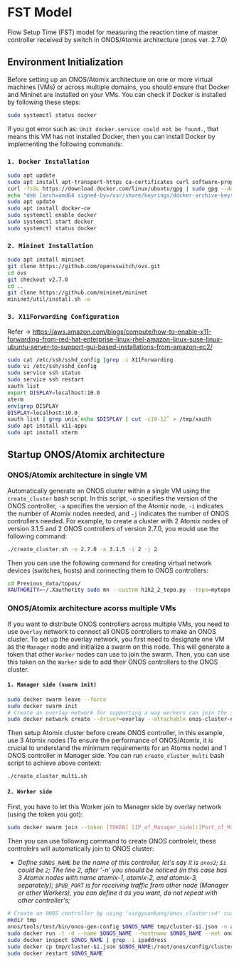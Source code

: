 # FST Model
Flow Setup Time (FST) model for measuring the reaction time of master controller received by switch in ONOS/Atomix architecture (onos ver. 2.7.0)

## Environment Initialization
Before setting up an ONOS/Atomix architecture on one or more virtual machines (VMs) or across multiple domains, you should ensure that Docker and Mininet are installed on your VMs. You can check if Docker is installed by following these steps:
```bash
sudo systemctl status docker
```
If you got error such as: `Unit docker.service could not be found.`, that means this VM has not installed Docker, then you can install Docker by implementing the following commands:
### `1. Docker Installation`
```bash
sudo apt update
sudo apt install apt-transport-https ca-certificates curl software-properties-common
curl -fsSL https://download.docker.com/linux/ubuntu/gpg | sudo gpg --dearmor -o /usr/share/keyrings/docker-archive-keyring.gpg
echo "deb [arch=amd64 signed-by=/usr/share/keyrings/docker-archive-keyring.gpg] https://download.docker.com/linux/ubuntu $(lsb_release -cs) stable" | sudo tee /etc/apt/sources.list.d/docker.list > /dev/null
sudo apt update
sudo apt install docker-ce
sudo systemctl enable docker
sudo systemctl start docker
sudo systemctl status docker
```
### `2. Mininet Installation`
```bash
sudo apt install mininet
git clone https://github.com/openvswitch/ovs.git
cd ovs
git checkout v2.7.0
cd ..
git clone https://github.com/mininet/mininet
mininet/util/install.sh -w
```
### `3. X11Forwarding Configuration`
Refer -> https://aws.amazon.com/blogs/compute/how-to-enable-x11-forwarding-from-red-hat-enterprise-linux-rhel-amazon-linux-suse-linux-ubuntu-server-to-support-gui-based-installations-from-amazon-ec2/
```bash
sudo cat /etc/ssh/sshd_config |grep -i X11Forwarding
sudo vi /etc/ssh/sshd_config
sudo service ssh status
sudo service ssh restart
xauth list
export DISPLAY=localhost:10.0
xterm
env|grep DISPLAY
DISPLAY=localhost:10.0
xauth list | grep unix`echo $DISPLAY | cut -c10-12` > /tmp/xauth
sudo apt install x11-apps
sudo apt install xterm
```
## Startup ONOS/Atomix architecture
### ONOS/Atomix architecture in single VM
Automatically generate an ONOS cluster within a single VM using the `create_cluster` bash script. In this script, `-o` specifies the version of the ONOS controller, `-a` specifies the version of the Atomix node, `-i` indicates the number of Atomix nodes needed, and `-j` indicates the number of ONOS controllers needed. For example, to create a cluster with 2 Atomix nodes of version 3.1.5 and 2 ONOS controllers of version 2.7.0, you would use the following command:
```bash
./create_cluster.sh -o 2.7.0 -a 3.1.5 -i 2 -j 2
```
Then you can use the following command for creating virtual network devices (switches, hosts) and connecting them to ONOS controllers:
```bash
cd Previous_data/topos/
XAUTHORITY=~/.Xauthority sudo mn --custom h1h2_2_topo.py --topo=mytopo -x
```
### ONOS/Atomix architecture acorss multiple VMs
If you want to distribute ONOS controllers across multiple VMs, you need to use `Overlay` network to connect all ONOS controllers to make an ONOS cluster. To set up the overlay network, you first need to designate one VM as the `Manager` node and initialize a swarm on this node. This will generate a token that other `Worker` nodes can use to join the swarm. Then, you can use this token on the `Worker` side to add their ONOS controllers to the ONOS cluster.
#### `1. Manager side (swarm init)`
```bash
sudo docker swarm leave --force
sudo docker swarm init
# Create an overlay network for supporting a way workers can join the swarm
sudo docker network create --driver=overlay --attachable onos-cluster-net --subnet 172.20.0.0/16 --gateway 172.20.0.1 --label "creator=onos-cluster-create"
```
Then setup Atomix cluster before create ONOS controller, in this example, use 3 Atomix nodes (To ensure the performance of ONOS/Atomix, it is crucial to understand the minimum requirements for an Atomix node) and 1 ONOS controller in Manager side. You can run `create_cluster_multi` bash script to achieve above context:
```bash
./create_cluster_multi.sh
```
#### `2. Worker side`
First, you have to let this Worker join to Manager side by overlay network (using the token you got):
```bash
sudo docker swarm join --token [TOKEN] [IP_of_Manager_side]:[Port_of_Manager_side]
```
Then you can use following command to create ONOS controlelr, these controlelrs will automatically join to ONOS cluster:
* _Define `$ONOS_NAME` be the name of this controller, let's say it is `onos2`; `$i` could be `2`; The line 2, after '-n' you should be noticed (in this case has 3 Atomix nodes with name atomix-1, atomix-2, and atomix-3, separately); `$PUB_PORT` is for receiving traffic from other node (Manager or other Workers), you can define it as you want, do not repeat with other controller's;_
```bash
# Create an ONOS controller by using 'xingyuankang/onos_cluster:v4' custom image (ONOS version: onosproject/onos:2.7.0)
mkdir tmp
onos/tools/test/bin/onos-gen-config $ONOS_NAME tmp/cluster-$i.json -n atomix-1 atomix-2 atomix-3
sudo docker run -t -d --name $ONOS_NAME --hostname $ONOS_NAME --net onos-cluster-net -e ONOS_APPS="drivers,openflow-base,netcfghostprovider,lldpprovider,gui2" --publish published=$PUB_PORT,target=6653 xingyuankang/onos_cluster:v4
sudo docker inspect $ONOS_NAME | grep -i ipaddress
sudo docker cp tmp/cluster-$i.json $ONOS_NAME:/root/onos/config/cluster.json
sudo docker restart $ONOS_NAME
```
